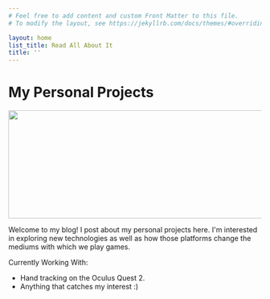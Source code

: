 ```yaml
---
# Feel free to add content and custom Front Matter to this file.
# To modify the layout, see https://jekyllrb.com/docs/themes/#overriding-theme-defaults

layout: home
list_title: Read All About It
title: ''
---
```

# My Personal Projects
<img src="../assets/featured_image.jpg" width="1048" height="215" />

Welcome to my blog! I post about my personal projects here. 
I'm interested in exploring new technologies as well as how those platforms change the mediums with which we play games.

Currently Working With:

- Hand tracking on the Oculus Quest 2.
- Anything that catches my interest :)

